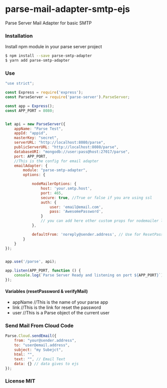 # parse-mail-adapter-smtp-ejs
Parse Server Mail Adapter for basic SMTP

### Installation

Install npm module in your parse server project

```sh
$ npm install --save parse-smtp-adapter
$ yarn add parse-smtp-adapter
```

### Use


```js
"use strict";

const Express = require('express');
const ParseServer = require('parse-server').ParseServer;

const app = Express();
const APP_PORT = 8080;


let api = new ParseServer({
    appName: "Parse Test",
    appId: "appid",
    masterKey: "secret",
    serverURL: "http://localhost:8080/parse",
    publicServerURL: "http://localhost:8080/parse",
    databaseURI: "mongodb://user:pass@host:27017/parse",
    port: APP_PORT,
    //This is the config for email adapter
    emailAdapter: {
        module: "parse-smtp-adapter",
        options: {

            nodeMailerOptions: {
                host: 'your.smtp.host',
                port: 465,
                secure: true, //True or false if you are using ssl 
                auth: {
                    user: 'email@email.com',
                    pass: 'AwesomePassword',
                }
                // you can add here other custom props for nodemailer like "tls"...
            },

            defaultFrom: 'noreply@sender.address', // Use for ResetPassword, VerifyEmail            
        }
    }
});


app.use('/parse', api);

app.listen(APP_PORT, function () {
	console.log(`Parse Server Ready and listening on port ${APP_PORT}`);
});
```

#### Variables (resetPassword & verifyMail)
- appName //This is the name of your parse app
- link //This is the link for reset the password
- user //This is a Parse object of the current user


### Send Mail From Cloud Code

```js
Parse.Cloud.sendEmail({
    from: "your@sender.address",
    to: "user@email.address",
    subject: "my Subejct",
    html: "",
    text: "", // Email Text
    data: {} // data gives to ejs
});
```


### License MIT

